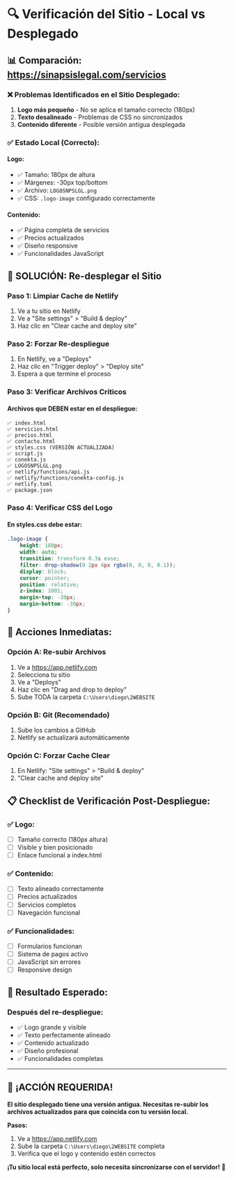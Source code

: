 # 🔍 Verificación del Sitio - Local vs Desplegado

## 📊 Comparación: https://sinapsislegal.com/servicios

### **❌ Problemas Identificados en el Sitio Desplegado:**

1. **Logo más pequeño** - No se aplica el tamaño correcto (180px)
2. **Texto desalineado** - Problemas de CSS no sincronizados
3. **Contenido diferente** - Posible versión antigua desplegada

### **✅ Estado Local (Correcto):**

#### **Logo:**
- ✅ Tamaño: 180px de altura
- ✅ Márgenes: -30px top/bottom
- ✅ Archivo: `LOGOSNPSLGL.png`
- ✅ CSS: `.logo-image` configurado correctamente

#### **Contenido:**
- ✅ Página completa de servicios
- ✅ Precios actualizados
- ✅ Diseño responsive
- ✅ Funcionalidades JavaScript

## 🚨 **SOLUCIÓN: Re-desplegar el Sitio**

### **Paso 1: Limpiar Cache de Netlify**
1. Ve a tu sitio en Netlify
2. Ve a "Site settings" > "Build & deploy"
3. Haz clic en "Clear cache and deploy site"

### **Paso 2: Forzar Re-despliegue**
1. En Netlify, ve a "Deploys"
2. Haz clic en "Trigger deploy" > "Deploy site"
3. Espera a que termine el proceso

### **Paso 3: Verificar Archivos Críticos**

#### **Archivos que DEBEN estar en el despliegue:**
```
✅ index.html
✅ servicios.html
✅ precios.html
✅ contacto.html
✅ styles.css (VERSIÓN ACTUALIZADA)
✅ script.js
✅ conekta.js
✅ LOGOSNPSLGL.png
✅ netlify/functions/api.js
✅ netlify/functions/conekta-config.js
✅ netlify.toml
✅ package.json
```

### **Paso 4: Verificar CSS del Logo**

#### **En styles.css debe estar:**
```css
.logo-image {
    height: 180px;
    width: auto;
    transition: transform 0.3s ease;
    filter: drop-shadow(0 2px 4px rgba(0, 0, 0, 0.1));
    display: block;
    cursor: pointer;
    position: relative;
    z-index: 1001;
    margin-top: -30px;
    margin-bottom: -30px;
}
```

## 🔧 **Acciones Inmediatas:**

### **Opción A: Re-subir Archivos**
1. Ve a https://app.netlify.com
2. Selecciona tu sitio
3. Ve a "Deploys"
4. Haz clic en "Drag and drop to deploy"
5. Sube TODA la carpeta `C:\Users\diego\2WEBSITE`

### **Opción B: Git (Recomendado)**
1. Sube los cambios a GitHub
2. Netlify se actualizará automáticamente

### **Opción C: Forzar Cache Clear**
1. En Netlify: "Site settings" > "Build & deploy"
2. "Clear cache and deploy site"

## 📋 **Checklist de Verificación Post-Despliegue:**

### **✅ Logo:**
- [ ] Tamaño correcto (180px altura)
- [ ] Visible y bien posicionado
- [ ] Enlace funcional a index.html

### **✅ Contenido:**
- [ ] Texto alineado correctamente
- [ ] Precios actualizados
- [ ] Servicios completos
- [ ] Navegación funcional

### **✅ Funcionalidades:**
- [ ] Formularios funcionan
- [ ] Sistema de pagos activo
- [ ] JavaScript sin errores
- [ ] Responsive design

## 🎯 **Resultado Esperado:**

### **Después del re-despliegue:**
- ✅ Logo grande y visible
- ✅ Texto perfectamente alineado
- ✅ Contenido actualizado
- ✅ Diseño profesional
- ✅ Funcionalidades completas

---

## 🚀 **¡ACCIÓN REQUERIDA!**

**El sitio desplegado tiene una versión antigua. Necesitas re-subir los archivos actualizados para que coincida con tu versión local.**

**Pasos:**
1. Ve a https://app.netlify.com
2. Sube la carpeta `C:\Users\diego\2WEBSITE` completa
3. Verifica que el logo y contenido estén correctos

**¡Tu sitio local está perfecto, solo necesita sincronizarse con el servidor!** 🎉 